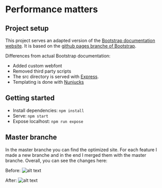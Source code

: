 # Performance matters

## Project setup

This project serves an adapted version of the [Bootstrap documentation website](http://getbootstrap.com/). It is based on the [github pages branche of Bootstrap](https://github.com/twbs/bootstrap/tree/gh-pages).

Differences from actual Bootstrap documentation:

- Added custom webfont
- Removed third party scripts
- The src directory is served with [Express](https://expressjs.com/).
- Templating is done with [Nunjucks](https://mozilla.github.io/nunjucks/)

## Getting started

- Install dependencies: `npm install`
- Serve: `npm start`
- Expose localhost: `npm run expose`

## Master branche
In the master branche you can find the optimized site. For each feature I made a new branche and in the end I merged them with the master branche. Overall, you can see the changes here:

Before:
![alt text](https://github.com/s44s/performance-matters/blob/master/src/images/overall-before.png "Screen")

After:
![alt text](https://github.com/s44s/performance-matters/blob/master/src/images/overall-after.png "Screen")
